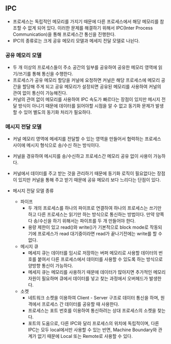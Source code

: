 ## IPC

- 프로세스는 독립적인 메모리를 가지기 때문에 다른 프로세스에서 해당 메모리를 참조할 수 없게 되어 있다. 이러한 문제를 해결하기 위해서 IPC(Inter Process Communication)을 통해 프로세스간 통신을 진행한다.
- IPC의 종류로는 크게 공유 메모리 모델과 메세지 전달 모델로 나뉜다.

### 공유 메모리 모델
- 두 개 이상의 프로세스들이 주소 공간의 일부를 공유하여 공유한 메모리 영역에 읽기/쓰기를 통해 통신을 수행한다.
- 프로세스가 공유 메모리 할당을 커널에 요청하면 커널은 해당 프로세스에 메모리 공간을 할당해 주게 되고 공유 메모리가 설정되면 공유된 메모리를 사용하여 커널의 관여 없이 통신이 가능해진다.
- 커널의 관여 없이 메모리를 사용하여 IPC 속도가 빠르다는 장점이 있지만 메시지 전달 방식이 아니기 때문에 데이터를 읽어야할 시점을 알 수 없고 동기화 문제가 발생 할 수 있어 별도의 동기화 처리가 필요하다.

### 메시지 전달 모델
- 커널 메모리 영역에 메세지를 전달할 수 있는 영역을 만들어서 협력하는 프로세스 사이에 메시지 형식으로 송/수신 하는 방식이다.
- 커널을 경유하여 메시지를 송/수신하고 프로세스간 메모리 공유 없이 사용이 가능하다.
- 커널에서 데이터를 주고 받는 것을 관리하기 때문에 동기화 로직이 필요없다는 장점이 있지만 커널을 통해 주고 받기 때문에 공유 메모리 보다 느리다는 단점이 있다.

- 메시지 전달 모델 종류
    - 파이프
        - 두 개의 프로세스를 하나의 파이프로 연결하여 하나의 프로세스는 쓰기만 하고 다른 프로세스는 읽기만 하는 방식으로 통신하는 방법이다. 만약 양쪽 다 송/수신을 하기 위해서는 파이프를 두 개 만들어야 한다.
        - 용량 제한이 있고 read()와 write()가 기본적으로 block mode로 작동되기에 프로세스가 read 대기중이라면 read가 끝나기전에는 write를 할 수 없다.
    - 메시지 큐
        - 메세지 큐는 데이터를 임시로 저장하는 버퍼 메모리로 사용할 데이터의 번호를 붙여서 다른 프로세스에서 데이터를 사용할 수 있도록 하는 방식으로 양방향 통신이 가능하다.
        - 메세지 큐는 메모리를 사용하기 때문에 데이터가 많아지면 추가적인 메모리 자원이 필요하며 큐에서 데이터를 넣고 찾는 과정에서 오버헤드가 발생한다.
    - 소켓
        - 네트워크 소켓을 이용하여 Client - Server 구조로 데이터 통신을 하며, 원격에서 프로세스 간 데이터를 공유할 때 사용한다.
        - 프로세스는 포트 번호를 이용하여 통신하려는 상대 프로세스의 소켓을 찾는다.
        - 포트의 도움으로, 다른 IPC와 달리 프로세스의 위치에 독립적이며, 다른 IPC는 모두 local에서만 사용할 수 있는 반면, Machine Boundary와 관계가 없기 때문에 Local 또는 Remote로 사용할 수 있다.